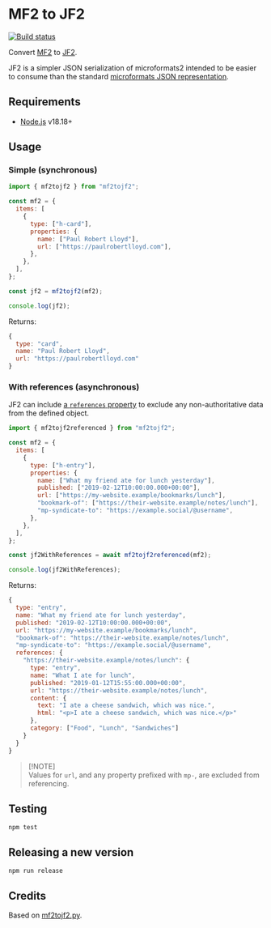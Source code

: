 # MF2 to JF2

[![Build status](https://github.com/getindiekit/mf2tojf2/workflows/build/badge.svg)](https://github.com/getindiekit/mf2tojf2/actions)

Convert [MF2](https://microformats.org/wiki/microformats2-parsing) to [JF2](https://jf2.spec.indieweb.org).

JF2 is a simpler JSON serialization of microformats2 intended to be easier to consume than the standard [microformats JSON representation](https://microformats.org/wiki/microformats2).

## Requirements

- [Node.js](https://nodejs.org) v18.18+

## Usage

### Simple (synchronous)

```js
import { mf2tojf2 } from "mf2tojf2";

const mf2 = {
  items: [
    {
      type: ["h-card"],
      properties: {
        name: ["Paul Robert Lloyd"],
        url: ["https://paulrobertlloyd.com"],
      },
    },
  ],
};

const jf2 = mf2tojf2(mf2);

console.log(jf2);
```

Returns:

```js
{
  type: "card",
  name: "Paul Robert Lloyd",
  url: "https://paulrobertlloyd.com"
}
```

### With references (asynchronous)

JF2 can include [a `references` property](https://jf2.spec.indieweb.org/#using-references) to exclude any non-authoritative data from the defined object.

```js
import { mf2tojf2referenced } from "mf2tojf2";

const mf2 = {
  items: [
    {
      type: ["h-entry"],
      properties: {
        name: ["What my friend ate for lunch yesterday"],
        published: ["2019-02-12T10:00:00.000+00:00"],
        url: ["https://my-website.example/bookmarks/lunch"],
        "bookmark-of": ["https://their-website.example/notes/lunch"],
        "mp-syndicate-to": "https://example.social/@username",
      },
    },
  ],
};

const jf2WithReferences = await mf2tojf2referenced(mf2);

console.log(jf2WithReferences);
```

Returns:

```js
{
  type: "entry",
  name: "What my friend ate for lunch yesterday",
  published: "2019-02-12T10:00:00.000+00:00",
  url: "https://my-website.example/bookmarks/lunch",
  "bookmark-of": "https://their-website.example/notes/lunch",
  "mp-syndicate-to": "https://example.social/@username",
  references: {
    "https://their-website.example/notes/lunch": {
      type: "entry",
      name: "What I ate for lunch",
      published: "2019-01-12T15:55:00.000+00:00",
      url: "https://their-website.example/notes/lunch",
      content: {
        text: "I ate a cheese sandwich, which was nice.",
        html: "<p>I ate a cheese sandwich, which was nice.</p>"
      },
      category: ["Food", "Lunch", "Sandwiches"]
    }
  }
}
```

> [!NOTE]\
> Values for `url`, and any property prefixed with `mp-`, are excluded from referencing.

## Testing

`npm test`

## Releasing a new version

`npm run release`

## Credits

Based on [mf2tojf2.py](https://github.com/microformats/mf2tojf2.py).
